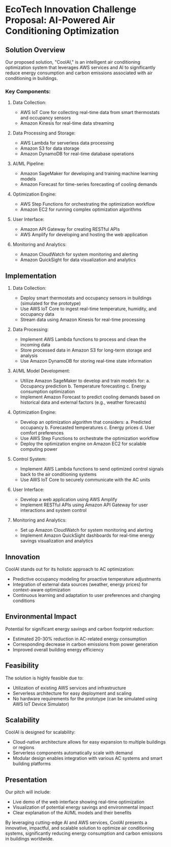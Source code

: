 # EcoTech Innovation Challenge Proposal: AI-Powered Air Conditioning Optimization

## Solution Overview

Our proposed solution, "CoolAI," is an intelligent air conditioning optimization system that leverages AWS services and AI to significantly reduce energy consumption and carbon emissions associated with air conditioning in buildings.

### Key Components:

1. Data Collection:
   - AWS IoT Core for collecting real-time data from smart thermostats and occupancy sensors
   - Amazon Kinesis for real-time data streaming

2. Data Processing and Storage:
   - AWS Lambda for serverless data processing
   - Amazon S3 for data storage
   - Amazon DynamoDB for real-time database operations

3. AI/ML Pipeline:
   - Amazon SageMaker for developing and training machine learning models
   - Amazon Forecast for time-series forecasting of cooling demands

4. Optimization Engine:
   - AWS Step Functions for orchestrating the optimization workflow
   - Amazon EC2 for running complex optimization algorithms

5. User Interface:
   - Amazon API Gateway for creating RESTful APIs
   - AWS Amplify for developing and hosting the web application

6. Monitoring and Analytics:
   - Amazon CloudWatch for system monitoring and alerting
   - Amazon QuickSight for data visualization and analytics

## Implementation

1. Data Collection:
   - Deploy smart thermostats and occupancy sensors in buildings (simulated for the prototype)
   - Use AWS IoT Core to ingest real-time temperature, humidity, and occupancy data
   - Stream data using Amazon Kinesis for real-time processing

2. Data Processing:
   - Implement AWS Lambda functions to process and clean the incoming data
   - Store processed data in Amazon S3 for long-term storage and analysis
   - Use Amazon DynamoDB for storing real-time state information

3. AI/ML Model Development:
   - Utilize Amazon SageMaker to develop and train models for:
     a. Occupancy prediction
     b. Temperature forecasting
     c. Energy consumption optimization
   - Implement Amazon Forecast to predict cooling demands based on historical data and external factors (e.g., weather forecasts)

4. Optimization Engine:
   - Develop an optimization algorithm that considers:
     a. Predicted occupancy
     b. Forecasted temperatures
     c. Energy prices
     d. User comfort preferences
   - Use AWS Step Functions to orchestrate the optimization workflow
   - Deploy the optimization engine on Amazon EC2 for scalable computing power

5. Control System:
   - Implement AWS Lambda functions to send optimized control signals back to the air conditioning systems
   - Use AWS IoT Core to securely communicate with the AC units

6. User Interface:
   - Develop a web application using AWS Amplify
   - Implement RESTful APIs using Amazon API Gateway for user interactions and system control

7. Monitoring and Analytics:
   - Set up Amazon CloudWatch for system monitoring and alerting
   - Implement Amazon QuickSight dashboards for real-time energy savings visualization and analytics

## Innovation

CoolAI stands out for its holistic approach to AC optimization:
- Predictive occupancy modeling for proactive temperature adjustments
- Integration of external data sources (weather, energy prices) for context-aware optimization
- Continuous learning and adaptation to user preferences and changing conditions

## Environmental Impact

Potential for significant energy savings and carbon footprint reduction:
- Estimated 20-30% reduction in AC-related energy consumption
- Corresponding decrease in carbon emissions from power generation
- Improved overall building energy efficiency

## Feasibility

The solution is highly feasible due to:
- Utilization of existing AWS services and infrastructure
- Serverless architecture for easy deployment and scaling
- No hardware requirements for the prototype (can be simulated using AWS IoT Device Simulator)

## Scalability

CoolAI is designed for scalability:
- Cloud-native architecture allows for easy expansion to multiple buildings or regions
- Serverless components automatically scale with demand
- Modular design enables integration with various AC systems and smart building platforms

## Presentation

Our pitch will include:
- Live demo of the web interface showing real-time optimization
- Visualization of potential energy savings and environmental impact
- Clear explanation of the AI/ML models and their benefits

By leveraging cutting-edge AI and AWS services, CoolAI presents a innovative, impactful, and scalable solution to optimize air conditioning systems, significantly reducing energy consumption and carbon emissions in buildings worldwide.

